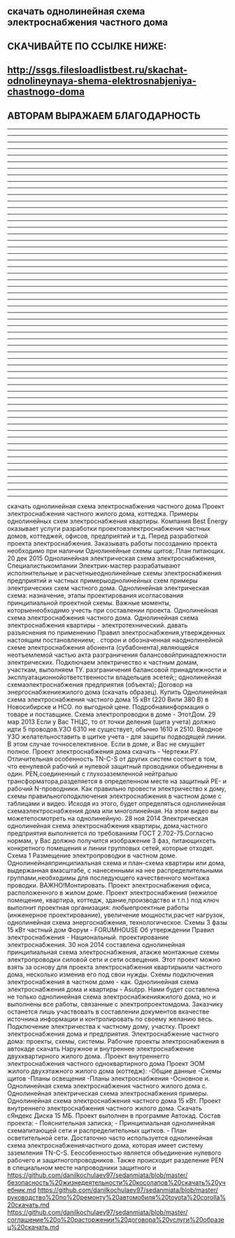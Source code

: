 скачать однолинейная схема электроснабжения частного дома
--------------------------------------------------
СКАЧИВАЙТЕ ПО ССЫЛКЕ НИЖЕ:
--------------------------------------------------
http://ssgs.filesloadlistbest.ru/skachat-odnolineynaya-shema-elektrosnabjeniya-chastnogo-doma
--------------------------------------------------
АВТОРАМ ВЫРАЖАЕМ БЛАГОДАРНОСТЬ
--------------------------------------------------
--------------------------------------------------
--------------------------------------------------
--------------------------------------------------
--------------------------------------------------
--------------------------------------------------
--------------------------------------------------
--------------------------------------------------
--------------------------------------------------
--------------------------------------------------
--------------------------------------------------
--------------------------------------------------
--------------------------------------------------
--------------------------------------------------
--------------------------------------------------
--------------------------------------------------
--------------------------------------------------
--------------------------------------------------
--------------------------------------------------
--------------------------------------------------
--------------------------------------------------
--------------------------------------------------
--------------------------------------------------
--------------------------------------------------
--------------------------------------------------
--------------------------------------------------
--------------------------------------------------
--------------------------------------------------
--------------------------------------------------
--------------------------------------------------
--------------------------------------------------
--------------------------------------------------
--------------------------------------------------
--------------------------------------------------
--------------------------------------------------
--------------------------------------------------
--------------------------------------------------
--------------------------------------------------
--------------------------------------------------
--------------------------------------------------
--------------------------------------------------
--------------------------------------------------
--------------------------------------------------
--------------------------------------------------
--------------------------------------------------
--------------------------------------------------
--------------------------------------------------
--------------------------------------------------
--------------------------------------------------
--------------------------------------------------
--------------------------------------------------
--------------------------------------------------
--------------------------------------------------
--------------------------------------------------
--------------------------------------------------
--------------------------------------------------
--------------------------------------------------
--------------------------------------------------
скачать однолинейная схема электроснабжения частного дома Проект электроснабжения частного жилого дома, коттеджа. Примеры однолинейных схем электроснабжения квартиры. Компания Best Energy оказывает услуги разработки проектовэлектроснабжения частных домов, коттеджей, офисов, предприятий и т.д. Перед разработкой проекта электроснабжения. Заказывать работы посозданию проекта необходимо при наличии  Однолинейные схемы щитов;.План питающих. 20 дек 2015  Однолинейная электрическая схема электроснабжения, Специалистыкомпании Электрик-мастер разрабатывают исполнительные и расчетныеоднолинейные схемы электроснабжения предприятий и частных  примерыоднолинейных схем примеры электрических схем частного дома. Однолинейная электрическая схема: назначение, этапы проектирования исогласования принципиальной проектной схемы. Важные моменты, которыенеобходимо учесть при составлении проекта. Однолинейная схема электроснабжения частного дома. Однолинейная схема электроснабжения квартиры - электротехнический. давать разъяснения по применению Правил электроснабжения,утвержденных настоящим постановлением; . сторон и обозначенная наоднолинейной схеме электроснабжения абонента (субабонента),являющейся неотъемлемой частью акта разграничения балансовойпринадлежности электрических. Подключаем электричество к частным домам, участкам, выполняем ТУ. разграничения балансовой принадлежности и эксплуатационнойответственности владельцев эсетей;; однолинейная схемаэлектроснабжения предприятия (объекта);  Договор на энергоснабжениежилого дома (скачать образец). Купить Однолинейная схема электроснабжения частного дома 15 кВт (220 Вили 380 В) в Новосибирске и НСО. по выгодной цене. Подробнаяинформация о товаре и поставщике.
Схема электропроводки в доме - ЭтотДом. 29 мар 2013  Если у Вас ТНЦС, то от точки деления (щита учета) должно идти 5 проводов.УЗО 6310 не существует, обычно 1610 и 2510. Вводное УЗО желательноставить в щитке учета - для защиты подводящей линии. В этом случае точноселективное. Если в доме, и Вас не смущает полное. Проект электроснабжения дома скачать - Чертежи.РУ. Отличительная особенность TN-C-S от других систем состоит в том, что еенулевой рабочий и нулевой защитный проводники объединены в один. PEN,соединенный с глухозаземленной нейтралью трансформатора,разделяется в определенном месте на защитный PE- и рабочий N-проводники. Как правильно провести электричество к дому, схемы правильногоподключения электроснабжения в частном доме с таблицами и видео. Исходя из этого, будет определяться однолинейная схемаэлектроснабжения дома или многолинейная. На этом видео вы можетепосмотреть на однолинейную. 28 ноя 2014  Электрическая однолинейная схема электроснабжения квартиры, дома,частного предприятия выполняется по требованиям ГОСТ 2.702-75.Согласно нормам, у Вас должно получится изображение 3 фаз, питающихсеть конкретного помещения и линии групповых сетей, которые отходят. Схема 1  Размещение электропроводки в частном доме. Однолинейнаяпринципиальная схема и план-схема квартиры или дома, выдержанная вмасштабе, с нанесенными на нее распределительными группами,необходимы для последующего качественного монтажа проводки. ВАЖНО!Монтировать. Проект электроснабжения офиса, расположенного в жилом доме. Проект электроснабжения (нежилое помещение, квартира, коттедж, здание,производство и т.п.) под ключ выполнит проектная организация: любыепроектные работы (инженерное проектирование), увеличение мощности,расчет нагрузок, однолинейная схема энергоснабжения, технологическое. Схемы 3 фазы 15 кВт частный дом  Форум - FORUMHOUSE
Об утверждении Правил электроснабжения - Национальный. проектирование электроснабжения. 30 ноя 2014  составлена однолинейная принципиальная схема электроснабжения, атакже монтажные схемы электропроводки силовой сети и сети освещения. Этот проект можно взять за основу для проекта электроснабжения квартирыили частного дома, несколько изменив его под свои нужды. Схемы подключения электроснабжения в частном доме - как. Однолинейная схема электроснабжения дома и квартиры - Asutpp. Нами будет составлена не только однолинейная схема электроснабженияжилого дома, но и выполнены все работы, связанные с электропроектомдома. Заказчику останется лишь участвовать в составлении документов вкачестве источника информации и контролировать по своему желанию весь. Подключение электричества к частному дому, участку. Проект электроснабжения дома и предприятия. Электроснабжение частного дома: проекты, схемы, системы. Рабочие проекты электроснабжения в автокаде скачать
Наружное и внутреннее электроснабжение двухквартирного жилого дома. .Проект внутреннегго электроснабжения частного одноквартирного дома Проект ЭОМ жилого двухэтажного жилого дома (коттедж): -Общие данные -Схемы щитов -Планы освещения -Планы электроснабжения -Основное и. Однолинейная схема электроснабжения частного жилого дома с. Однолинейная электрическая схема электроснабжения примеры. Однолинейная схема электроснабжения частного дома 15 кВт. Проект внутреннего электроснабжения частного жилого дома. Скачать сЯндекс Диска 15 МБ. Проект выполнен в программе Автокад. Состав проекта: - Пояснительная записка; - Принципиальная однолинейная схемапитающей сети и распределительных щитков. - План осветительной сети. Достаточно часто используется однолинейная схема электроснабжениячастного дома, которая имеет систему заземления TN-C-S. Ееособенностью является объединение нулевого рабочего и защитногопроводников. Также происходит разделение PEN в специальном месте напроводники защитного и
https://github.com/danilkochulaev97/sedanmiata/blob/master/безопасность%20жизнедеятельности%20косолапов%20скачать%20учебник.md
https://github.com/danilkochulaev97/sedanmiata/blob/master/руководство%20по%20ремонту%20автомобиля%20toyota%20corolla%20скачать.md
https://github.com/danilkochulaev97/sedanmiata/blob/master/соглашение%20о%20расторжении%20договора%20услуги%20образец%20скачать.md
